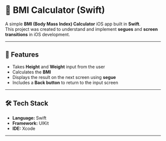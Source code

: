 # 📱 BMI Calculator (Swift)

A simple **BMI (Body Mass Index) Calculator** iOS app built in **Swift**.  
This project was created to understand and implement **segues** and **screen transitions** in iOS development.

---

## 🚀 Features
- Takes **Height** and **Weight** input from the user  
- Calculates the **BMI**  
- Displays the result on the next screen using **segue**  
- Includes a **Back button** to return to the input screen  

---

## 🛠️ Tech Stack
- **Language:** Swift  
- **Framework:** UIKit  
- **IDE:** Xcode  

---
